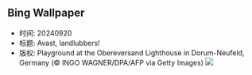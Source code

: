 ## Bing Wallpaper
- 时间: 20240920
- 标题: Avast, landlubbers!
- 版权: Playground at the Obereversand Lighthouse in Dorum-Neufeld, Germany (© INGO WAGNER/DPA/AFP via Getty Images)
![](https://cn.bing.com/th?id=OHR.PiratePlayground_EN-US3254868743_UHD.jpg&rf=LaDigue_UHD.jpg&pid=hp&w=3840&h=2160&rs=1&c=4)
